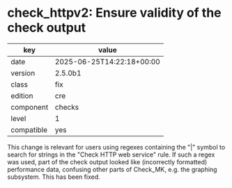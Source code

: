 [//]: # (werk v2)
# check_httpv2: Ensure validity of the check output

key        | value
---------- | ---
date       | 2025-06-25T14:22:18+00:00
version    | 2.5.0b1
class      | fix
edition    | cre
component  | checks
level      | 1
compatible | yes

This change is relevant for users using regexes containing the "|" symbol to search for strings in the "Check HTTP web service" rule.
If such a regex was used, part of the check output looked like (incorrectly formatted) performance data, confusing other parts of Check_MK, e.g. the graphing subsystem.
This has been fixed.
